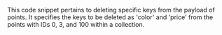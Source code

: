 This code snippet pertains to deleting specific keys from the payload of points. It specifies the keys to be deleted as 'color' and 'price' from the points with IDs 0, 3, and 100 within a collection.